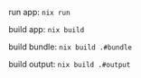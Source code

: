 run app: `nix run`

build app: `nix build`

build bundle: `nix build .#bundle`

build output: `nix build .#output`
